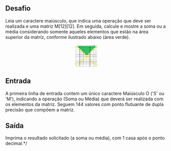 ## Desafio

Leia um caractere maiúsculo, que indica uma operação que deve ser realizada e uma matriz M[12][12]. Em seguida, calcule e mostre a soma ou a média considerando somente aqueles elementos que estão na área superior da matriz, conforme ilustrado abaixo (área verde).

<p align="center">
    <img src="./assets/area-superior.png" alt="ruby" tittle="Diagonal" width="70" height="70">
</p>

## Entrada

A primeira linha de entrada contem um único caractere Maiúsculo O ('S' ou 'M'), indicando a operação (Soma ou Média) que deverá ser realizada com os elementos da matriz. Seguem 144 valores com ponto flutuante de dupla precisão que compõem a matriz.

## Saída

Imprima o resultado solicitado (a soma ou média), com 1 casa após o ponto decimal.*/
